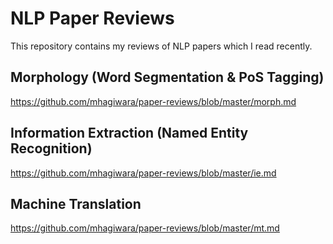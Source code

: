 NLP Paper Reviews
=================

This repository contains my reviews of NLP papers which I read recently.

Morphology (Word Segmentation & PoS Tagging)
--------------------------------------------

https://github.com/mhagiwara/paper-reviews/blob/master/morph.md

Information Extraction (Named Entity Recognition)
-------------------------------------------------

https://github.com/mhagiwara/paper-reviews/blob/master/ie.md

Machine Translation
-------------------

https://github.com/mhagiwara/paper-reviews/blob/master/mt.md

